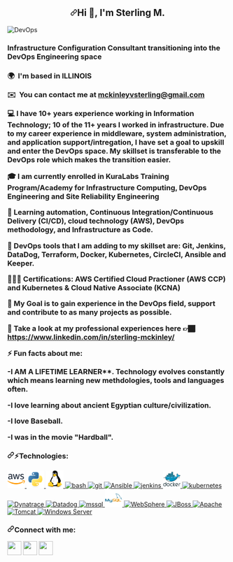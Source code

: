 
<div data-target="readme-toc.content" class="Box-body px-5 pb-5">
    <article class="markdown-body entry-content container-lg" itemprop="text"><h1 align="center" dir="auto"><a id="user-content-hi--im-Sterling-M" class="anchor" aria-hidden="true" href="#hi--im-Sterling-M"><svg class="octicon octicon-link" viewBox="0 0 16 16" version="1.1" width="16" height="16" aria-hidden="true"><path fill-rule="evenodd" d="M7.775 3.275a.75.75 0 001.06 1.06l1.25-1.25a2 2 0 112.83 2.83l-2.5 2.5a2 2 0 01-2.83 0 .75.75 0 00-1.06 1.06 3.5 3.5 0 004.95 0l2.5-2.5a3.5 3.5 0 00-4.95-4.95l-1.25 1.25zm-4.69 9.64a2 2 0 010-2.83l2.5-2.5a2 2 0 012.83 0 .75.75 0 001.06-1.06 3.5 3.5 0 00-4.95 0l-2.5 2.5a3.5 3.5 0 004.95 4.95l1.25-1.25a.75.75 0 00-1.06-1.06l-1.25 1.25a2 2 0 01-2.83 0z"></path></svg></a>Hi <g-emoji class="g-emoji" alias="wave" fallback src="https://github.githubassets.com/images/icons/emoji/unicode/1f44b.png">👋</g-emoji>, I'm Sterling M. </h1>
    <div align="left" dir="auto">
      
    
![DevOps](https://user-images.githubusercontent.com/91057035/180675628-4e5bda92-cbeb-48ae-9bf5-f5c14d50679f.jpg)

    
<h3> Infrastructure Configuration Consultant transitioning into the DevOps Engineering space</h3>
<h3 align="left" dir="auto">   

🌍  I'm based in ILLINOIS 
  
  
✉️  You can contact me at [mckinleyvsterling@gmail.com](mailto:mckinleyvsterling@gmail.com) 
  

💻 I have 10+ years experience working in Information Technology; 10 of the 11+ years I worked in infrastructure. Due to my career experience in middleware, system administration, and application support/intregation, I have set a goal to upskill and enter the DevOps space. My skillset is transferable to the DevOps role which makes the transition easier.

    
🎓 I am currently enrolled in KuraLabs Training Program/Academy for Infrastructure Computing, DevOps Engineering and Site Reliability Engineering
 
 
🏫 Learning automation, Continuous Integration/Continuous Delivery (CI/CD), cloud technology (AWS), DevOps methodology, and Infrastructure as Code.
    
    
🔭 DevOps tools that I am adding to my skillset are: Git, Jenkins, DataDog, Terraform, Docker, Kubernetes, CircleCI, Ansible and Keeper.
    
    
👨🏾‍🎓 Certifications: AWS Certified Cloud Practioner (AWS CCP) and  Kubernetes & Cloud Native Associate (KCNA)
   
   
🎯 My Goal is to gain experience in the DevOps field, support and contribute to as many projects as possible.
    
    
📄 Take a look at my professional experiences here 👉🏾https://www.linkedin.com/in/sterling-mckinley/
    
    


⚡ Fun facts about me:

-I AM A LIFETIME LEARNER**. Technology evolves constantly which means learning new methdologies, tools and languages often.
    
-I love learning about ancient Egyptian culture/civilization. 
    
-I love Baseball.
    
-I was in the movie "Hardball".
    
    
<h3 align="left" dir="auto"><a id="user-content-technologies" class="anchor" aria-hidden="true" href="#technologies"><svg class="octicon octicon-link" viewBox="0 0 16 16" version="1.1" width="16" height="16" aria-hidden="true"><path fill-rule="evenodd" d="M7.775 3.275a.75.75 0 001.06 1.06l1.25-1.25a2 2 0 112.83 2.83l-2.5 2.5a2 2 0 01-2.83 0 .75.75 0 00-1.06 1.06 3.5 3.5 0 004.95 0l2.5-2.5a3.5 3.5 0 00-4.95-4.95l-1.25 1.25zm-4.69 9.64a2 2 0 010-2.83l2.5-2.5a2 2 0 012.83 0 .75.75 0 001.06-1.06 3.5 3.5 0 00-4.95 0l-2.5 2.5a3.5 3.5 0 004.95 4.95l1.25-1.25a.75.75 0 00-1.06-1.06l-1.25 1.25a2 2 0 01-2.83 0z"></path></svg></a><g-emoji class="g-emoji" alias="zap" fallback-src="https://github.githubassets.com/images/icons/emoji/unicode/26a1.png">⚡</g-emoji>Technologies:</h3> <p align="left" dir="auto"> 

<a href="https://aws.amazon.com" rel="nofollow"> <img src="https://raw.githubusercontent.com/devicons/devicon/master/icons/amazonwebservices/amazonwebservices-original-wordmark.svg" alt="aws" width="40" height="40" style="max-width: 100%;"> </a> 
<a href="https://www.python.org" rel="nofollow"> <img src="https://raw.githubusercontent.com/devicons/devicon/master/icons/python/python-original.svg" alt="python" width="40" height="40" style="max-width: 100%;"> </a>
<a href="https://www.linux.org/" rel="nofollow"> <img src="https://raw.githubusercontent.com/devicons/devicon/master/icons/linux/linux-original.svg" alt="linux" width="40" height="40" style="max-width: 100%;"> </a>
<a href="https://www.gnu.org/software/bash/" rel="nofollow"> <img src="https://camo.githubusercontent.com/bbb327d6ba7708520eaafd13396fed64d73bf5df5c4cdd0ba03cf0843f7a9340/68747470733a2f2f7777772e766563746f726c6f676f2e7a6f6e652f6c6f676f732f676e755f626173682f676e755f626173682d69636f6e2e737667" alt="bash" width="40" height="40" data-canonical-src="https://www.vectorlogo.zone/logos/gnu_bash/gnu_bash-icon.svg" style="max-width: 100%;"> </a>
<a href="https://git-scm.com/" rel="nofollow"> <img src="https://camo.githubusercontent.com/fbfcb9e3dc648adc93bef37c718db16c52f617ad055a26de6dc3c21865c3321d/68747470733a2f2f7777772e766563746f726c6f676f2e7a6f6e652f6c6f676f732f6769742d73636d2f6769742d73636d2d69636f6e2e737667" alt="git" width="40" height="40" data-canonical-src="https://www.vectorlogo.zone/logos/git-scm/git-scm-icon.svg" style="max-width: 100%;"> </a> 
<a href="https://www.ansible.com/" rel="nofollow"> <img src="https://th.bing.com/th/id/OIP.01e8Y1CViMfdzgL7t_ViagHaF2?w=271&h=214&c=7&r=0&o=5&dpr=1.3&pid=1.7" alt="Ansible" width="40" height="40" style="max-width: 100%;"> </a>
<a href="https://www.jenkins.io" rel="nofollow"> <img src="https://camo.githubusercontent.com/265574c40f0816ed0fd67127cfbc382866182a7ec468c614906103c15700e707/68747470733a2f2f7777772e766563746f726c6f676f2e7a6f6e652f6c6f676f732f6a656e6b696e732f6a656e6b696e732d69636f6e2e737667" alt="jenkins" width="40" height="40" data-canonical-src="https://www.vectorlogo.zone/logos/jenkins/jenkins-icon.svg" style="max-width: 100%;"> </a> 
<a href="https://www.docker.com/" rel="nofollow"> <img src="https://raw.githubusercontent.com/devicons/devicon/master/icons/docker/docker-original-wordmark.svg" alt="docker" width="40" height="40" style="max-width: 100%;"> </a> 
<a href="https://kubernetes.io" rel="nofollow"> <img src="https://camo.githubusercontent.com/e2046333bbd304d658f954a536f663f793365a2b2d1f687a6559faa9491c7cc0/68747470733a2f2f7777772e766563746f726c6f676f2e7a6f6e652f6c6f676f732f6b756265726e657465732f6b756265726e657465732d69636f6e2e737667" alt="kubernetes" width="40" height="40" data-canonical-src="https://www.vectorlogo.zone/logos/kubernetes/kubernetes-icon.svg" style="max-width: 100%;"> </a> 
<a href="https://www.dynatrace.com/" rel="nofollow"> <img src="https://logodix.com/logo/1952332.png" alt="Dynatrace" width="40" height="40" style="max-width: 100%;"> </a>
<a href="https://www.datadoghq.com/" rel="nofollow"> <img src="https://www.betterbuys.com/wp-content/uploads/2019/12/dd_logo_v_rgb.png" alt="Datadog" width="40;" height="40" style="max-width: 100%;"> </a>
<a href="https://www.microsoft.com/en-us/sql-server" rel="nofollow"> <img src="https://camo.githubusercontent.com/42dfd0950d93092d82d677877fe87d5bab1e2acccc1110bf0f9dd755988ccb7e/68747470733a2f2f7777772e7376677265706f2e636f6d2f73686f772f3330333232392f6d6963726f736f66742d73716c2d7365727665722d6c6f676f2e737667" alt="mssql" width="40" height="40" data-canonical-src="https://www.svgrepo.com/show/303229/microsoft-sql-server-logo.svg" style="max-width: 100%;"> </a> 
<a href="https://www.mysql.com/" rel="nofollow"> <img src="https://raw.githubusercontent.com/devicons/devicon/master/icons/mysql/mysql-original-wordmark.svg" alt="mysql" width="40" height="40" style="max-width: 100%;"> </a>
<a href="https://www.ibm.com/cloud/websphere-application-server" rel="nofollow"> <img src="https://logodix.com/logo/2158306.jpg" alt="WebSphere" width="40" height="40" style="max-width: 100%;"> </a>
<a href="https://www.redhat.com/en/technologies/jboss-middleware/application-platform" rel="nofollow"> <img src="https://static.alferez.es/wp-content/uploads/2010/10/JBoss_logo.png" alt="JBoss" width="40" height="40" style="max-width: 100%;"> </a>
<a href="https://httpd.apache.org/" rel="nofollow"> <img src="https://th.bing.com/th/id/OIP.rqSPa8LOVqyknHe-4TaKLAHaDu?pid=ImgDet&rs=1" alt="Apache" width="40" height="40" style="max-width: 100%;"> </a>
<a href="https://tomcat.apache.org//" rel="nofollow"> <img src="https://logos-download.com/wp-content/uploads/2018/09/Apache_Tomcat_Logo.png" alt="Tomcat" width="40" height="40" style="max-width: 100%;"> </a>
<a href="https://www.microsoft.com/en-us/windows-server/" rel="nofollow"> <img src="https://th.bing.com/th/id/OIP.RgVKipwvq6_hS85CotEInAHaE8?pid=ImgDet&rs=1" alt="Windows Server" width="40" height="40" style="max-width: 100%;"> </a>


      
    
<h3 align="left" dir="auto"><a id="user-content-connect-with-me" class="anchor" aria-hidden="true" href="#connect-with-me"><svg class="octicon octicon-link" viewBox="0 0 16 16" version="1.1" width="16" height="16" aria-hidden="true"><path fill-rule="evenodd" d="M7.775 3.275a.75.75 0 001.06 1.06l1.25-1.25a2 2 0 112.83 2.83l-2.5 2.5a2 2 0 01-2.83 0 .75.75 0 00-1.06 1.06 3.5 3.5 0 004.95 0l2.5-2.5a3.5 3.5 0 00-4.95-4.95l-1.25 1.25zm-4.69 9.64a2 2 0 010-2.83l2.5-2.5a2 2 0 012.83 0 .75.75 0 001.06-1.06 3.5 3.5 0 00-4.95 0l-2.5 2.5a3.5 3.5 0 004.95 4.95l1.25-1.25a.75.75 0 00-1.06-1.06l-1.25 1.25a2 2 0 01-2.83 0z"></path></svg></a>Connect with me:</h3> 
    
<p align="left"> <a href="https://www.github.com/mckinley1" target="_blank" rel="noreferrer"><img src="https://raw.githubusercontent.com/danielcranney/readme-generator/main/public/icons/socials/github-dark.svg" width="32" height="32" /></a> <a href="https://www.linkedin.com/in/sterling-mckinley" target="_blank" rel="noreferrer"><img src="https://raw.githubusercontent.com/danielcranney/readme-generator/main/public/icons/socials/linkedin.svg" width="32" height="32" /></a> <a href="https://www.twitter.com/SterlingMcKinl1" target="_blank" rel="noreferrer"><img src="https://raw.githubusercontent.com/danielcranney/readme-generator/main/public/icons/socials/twitter.svg" width="32" height="32" /></a></p>
    

